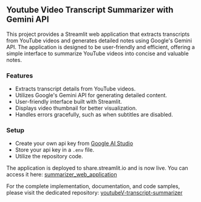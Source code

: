 ## Youtube Video Transcript Summarizer with Gemini API

This project provides a Streamlit web application that extracts transcripts from YouTube videos and generates detailed notes using Google's Gemini API. The application is designed to be user-friendly and efficient, offering a simple interface to summarize YouTube videos into concise and valuable notes.

### Features
* Extracts transcript details from YouTube videos.
* Utilizes Google's Gemini API for generating detailed content.
* User-friendly interface built with Streamlit.
* Displays video thumbnail for better visualization.
* Handles errors gracefully, such as when subtitles are disabled.

### Setup
* Create your own api key from [Google AI Studio](https://aistudio.google.com/apikey)
* Store your api key in a `.env` file.
* Utilize the repository code.


The application is deployed to share.streamlit.io and is now live. You can access it here:  [summarizer_web_application](https://youtubev-transcript-summarizer.streamlit.app/)


For the complete implementation, documentation, and code samples, please visit the dedicated repository:  [youtubeV-transcript-summarizer](https://github.com/ImranNawar/youtubeV-transcript-summarizer)